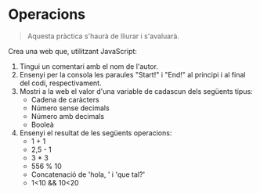 Operacions
==========

> Aquesta pràctica s'haurà de lliurar i s'avaluarà.

Crea una web que, utilitzant JavaScript:
1. Tingui un comentari amb el nom de l'autor.
1. Ensenyi per la consola les paraules "Start!" i "End!" al principi i al final del codi, respectivament.
1. Mostri a la web el valor d'una variable de cadascun dels següents tipus:
   - Cadena de caràcters
   - Número sense decimals
   - Número amb decimals
   - Booleà
4. Ensenyi el resultat de les següents operacions:
   - 1 + 1
   - 2,5 - 1
   - 3 * 3
   - 556 % 10
   - Concatenació de 'hola, ' i 'que tal?'
   - 1<10 && 10<20
